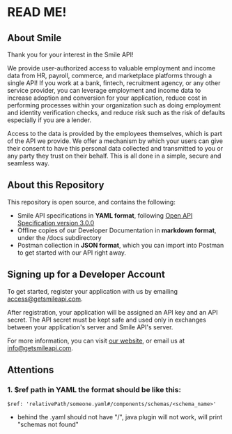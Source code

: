 # READ ME!

##  About Smile
Thank you for your interest in the Smile API!

We provide user-authorized access to valuable employment and income data from HR, payroll, commerce, and marketplace platforms through a single API! If you work at a bank, fintech, recruitment agency, or any other service provider, you can leverage employment and income data to increase adoption and conversion for your application, reduce cost in performing processes within your organization such as doing employment and identity verification checks, and reduce risk such as the risk of defaults especially if you are a lender. 

Access to the data is provided by the employees themselves, which is part of the API we provide. We offer a mechanism by which your users can give their consent to have this personal data collected and transmitted to you or any party they trust on their behalf. This is all done in a simple, secure and seamless way. 

##  About this Repository
This repository is open source, and contains the following:
- Smile API specifications in **YAML format**, following  [Open API Specification version 3.0.0](https://swagger.io/specification/)
- Offline copies of our Developer Documentation in **markdown format**, under the /docs subdirectory
- Postman collection in **JSON format**, which you can import into Postman to get started with our API right away.

## Signing up for a Developer Account
To get started, register your application with us by emailing access@getsmileapi.com.

After registration, your application will be assigned an API key and an API secret. The API secret must be kept safe and used only in exchanges between your application's server and Smile API's server.

For more information, you can visit [our website](https://www.getsmileapi.com), or email us at info@getsmileapi.com.

## Attentions
### 1. $ref path in YAML the format should be like this:
`$ref: 'relativePath/someone.yaml#/components/schemas/<schema_name>'`
*  behind the .yaml should not have "/", java plugin will not work, will print "schemas not found"
